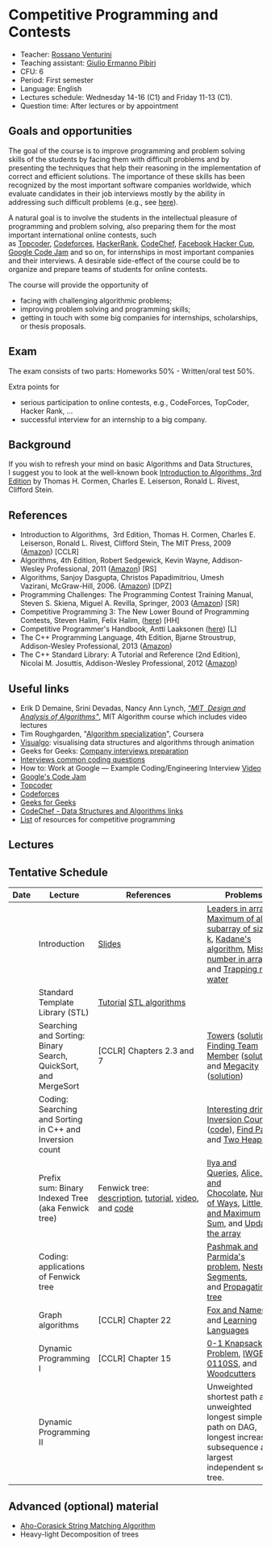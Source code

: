 # Competitive Programming and Contests

* Teacher: [Rossano Venturini](http://pages.di.unipi.it/rossano)
* Teaching assistant: [Giulio Ermanno Pibiri](http://pages.di.unipi.it/pibiri)
* CFU: 6
* Period: First semester
* Language: English
* Lectures schedule: Wednesday 14-16 (C1) and Friday 11-13 (C1).
* Question time: After lectures or by appointment

## Goals and opportunities
The goal of the course is to improve programming and problem solving skills of the students by facing them with difficult problems and by presenting the techniques that help their reasoning in the implementation of correct and efficient solutions.
The importance of these skills has been recognized by the most important software companies worldwide, which evaluate candidates in their job interviews mostly by the ability in addressing such difficult problems (e.g., see [here](http://www.geeksforgeeks.org/company-preparation/)).

A natural goal is to involve the students in the intellectual pleasure of programming and problem solving, also preparing them for the most important international online contests, such as [Topcoder](https://www.topcoder.com/), [Codeforces](Codeforces), [HackerRank](https://www.hackerrank.com/), [CodeChef](https://www.codechef.com/), [Facebook Hacker Cup](https://www.facebook.com/hackercup/), [Google Code Jam](https://code.google.com/codejam/) and so on, for internships in most important companies and their interviews.
A desirable side-effect of the course could be to organize and prepare teams of students for online contests.

The course will provide the opportunity of
* facing with challenging algorithmic problems;
* improving problem solving and programming skills;
* getting in touch with some big companies for internships, scholarships, or thesis proposals.


## Exam
The exam consists of two parts: Homeworks 50% - Written/oral test 50%.

Extra points for
* serious participation to online contests, e.g., CodeForces, TopCoder, Hacker Rank, ...
* successful interview for an internship to a big company.

## Background
If you wish to refresh your mind on basic Algorithms and Data Structures, I suggest you to look at the well-known book [Introduction to Algorithms, 3rd Edition](http://mitpress.mit.edu/catalog/item/default.asp?ttype=2&amp;tid=11866) by Thomas H. Cormen, Charles E. Leiserson, Ronald L. Rivest, Clifford Stein.

## References
*   Introduction to Algorithms,  3rd Edition, Thomas H. Cormen, Charles E. Leiserson, Ronald L. Rivest, Clifford Stein, The MIT Press, 2009 ([Amazon](http://www.amazon.com/Introduction-Algorithms-3rd-Thomas-Cormen/dp/0262033844/ref=sr_1_1?s=books&ie=UTF8&qid=1443160441&sr=1-1&keywords=introduction+to+algorithms)) [CCLR]
*   Algorithms, 4th Edition, Robert Sedgewick, Kevin Wayne, Addison-Wesley Professional, 2011 ([Amazon](http://www.amazon.com/Algorithms-4th-Edition-Robert-Sedgewick/dp/032157351X/ref=pd_sim_14_2?ie=UTF8&refRID=1A2NFN935EST0ZQARB6H&dpID=51UDgHU9z9L&dpSrc=sims&preST=_AC_UL160_SR130%2C160_)) [RS]
*   Algorithms, Sanjoy Dasgupta, Christos Papadimitriou, Umesh Vazirani, McGraw-Hill, 2006\. ([Amazon](http://www.amazon.com/Algorithms-Sanjoy-Dasgupta/dp/0073523402)) [DPZ]
*   Programming Challenges: The Programming Contest Training Manual, Steven S. Skiena, Miguel A. Revilla, Springer, 2003 ([Amazon](http://www.amazon.com/Programming-Challenges-Contest-Training-Computer/dp/0387001638)) [SR]
*   Competitive Programming 3: The New Lower Bound of Programming Contests, Steven Halim, Felix Halim, ([here](https://cpbook.net/)) [HH]
*   Competitive Programmer's Handbook, Antti Laaksonen ([here](https://cses.fi/book.html)) [L]
*   The C++ Programming Language, 4th Edition, Bjarne Stroustrup, Addison-Wesley Professional, 2013 ([Amazon](http://www.amazon.com/The-Programming-Language-4th-Edition/dp/0321563840/ref=dp_ob_image_bk))
*   The C++ Standard Library: A Tutorial and Reference (2nd Edition), Nicolai M. Josuttis, Addison-Wesley Professional, 2012 ([Amazon](http://www.amazon.com/The-Standard-Library-Tutorial-Reference/dp/0321623215/ref=pd_sim_14_11?ie=UTF8&refRID=1M156BZ8BPE95NBSP5PN))


## Useful links
*   Erik D Demaine, Srini Devadas, Nancy Ann Lynch, [_"MIT  Design and Analysis of Algorithms"_](http://stellar.mit.edu/S/course/6/sp15/6.046J/), MIT Algorithm course which includes video lectures
*   Tim Roughgarden, "[Algorithm specialization](https://www.coursera.org/specializations/algorithms)", Coursera
*   [Visualgo](https://visualgo.net/en): visualising data structures and algorithms through animation
*   Geeks for Geeks: [Company interviews preparation](http://www.geeksforgeeks.org/company-preparation/)
*   [Interviews common coding questions](http://www.geeksforgeeks.org/must-do-coding-questions-for-companies-like-amazon-microsoft-adobe/)
*   How to: Work at Google — Example Coding/Engineering Interview [Video](https://www.youtube.com/watch?v=XKu_SEDAykw)
*   [Google's Code Jam](https://code.google.com/codejam/)
*   [Topcoder](https://www.topcoder.com/)
*   [Codeforces](http://codeforces.com/)
*   [Geeks for Geeks](http://www.geeksforgeeks.org/)
*   [CodeChef - Data Structures and Algorithms links](https://discuss.codechef.com/questions/48877/data-structures-and-algorithms)
*   [List](http://codeforces.com/blog/entry/23054) of resources for competitive programming

## Lectures

## Tentative Schedule
| Date | Lecture | References | Problems |
| ------------- | ------------- | ------------- | ------------- |
|  | Introduction | [Slides](http://pages.di.unipi.it/rossano/wp-content/uploads/sites/7/2016/09/Lez1-2-1617.pdf) | [Leaders in array](http://practice.geeksforgeeks.org/problems/leaders-in-an-array/0), [Maximum of all subarray of size k](http://practice.geeksforgeeks.org/problems/maximum-of-all-subarrays-of-size-k/0), [Kadane's algorithm](http://practice.geeksforgeeks.org/problems/kadanes-algorithm/0), [Missing number in array](http://practice.geeksforgeeks.org/problems/missing-number-in-array/0), and [Trapping rain water](http://practice.geeksforgeeks.org/problems/trapping-rain-water/0) |
| | Standard Template Library (STL) | [Tutorial](http://www.geeksforgeeks.org/the-c-standard-template-library-stl/) [STL algorithms](http://www.geeksforgeeks.org/c-magicians-stl-algorithms/) |
| | Searching and Sorting: Binary Search, QuickSort, and MergeSort| [CCLR] Chapters 2.3 and 7 | [Towers](http://codeforces.com/problemset/problem/37/A?locale=en) ([solution](solutions/Towers.md)), [Finding Team Member](http://codeforces.com/problemset/problem/579/B?locale=en) ([solution](solutions/FindingTeamMember.md)), and [Megacity](http://codeforces.com/problemset/problem/424/B?locale=en) ([solution](solutions/Megacity.md)) |
| | Coding: Searching and Sorting in C++ and Inversion count | | [Interesting drinks](http://codeforces.com/problemset/problem/706/B?locale=en), [Inversion Count](http://www.spoj.com/problems/INVCNT/) ([code](code/InversionCount.cpp)), [Find Pair](http://codeforces.com/problemset/problem/160/C?locale=en), and [Two Heaps](http://codeforces.com/problemset/problem/353/B?locale=en) |
| | Prefix sum: Binary Indexed Tree (aka Fenwick tree) | Fenwick tree: [description](https://en.wikipedia.org/wiki/Fenwick_tree), [tutorial](https://www.topcoder.com/community/data-science/data-science-tutorials/binary-indexed-trees/#add), [video](https://www.youtube.com/watch?v=CWDQJGaN1gY), and [code](http://pages.di.unipi.it/rossano/wp-content/uploads/sites/7/2016/09/fenwick_tree.zip) | [Ilya and Queries](http://codeforces.com/problemset/problem/313/B?locale=en), [Alice, Bob and Chocolate](http://codeforces.com/problemset/problem/6/C?locale=en), [Number of Ways](http://codeforces.com/problemset/problem/466/C?locale=en), [Little Girl and Maximum Sum](http://codeforces.com/problemset/problem/276/C?locale=en), and [Update the array](http://www.spoj.com/problems/UPDATEIT/) |
| | Coding: applications of Fenwick tree| | [Pashmak and Parmida's problem](http://codeforces.com/problemset/problem/459/D?locale=en), [Nested Segments](http://codeforces.com/problemset/problem/652/D?locale=en), and [Propagating tree](http://codeforces.com/problemset/problem/383/C?locale=en) |
| | Graph algorithms | [CCLR] Chapter 22 | [Fox and Names](http://codeforces.com/problemset/problem/510/C?locale=en), and [Learning Languages](http://codeforces.com/problemset/problem/277/A?locale=en) |
| | Dynamic Programming I | [CCLR] Chapter 15 |[0-1 Knapsack Problem](http://www.practice.geeksforgeeks.org/problem-page.php?pid=909), [IWGBS - 0110SS](http://www.spoj.com/problems/IWGBS/), and [Woodcutters](http://codeforces.com/problemset/problem/545/C?locale=en) |
| | Dynamic Programming II | | Unweighted shortest path and unweighted longest simple path on DAG, longest increasing subsequence and largest independent set on tree. |

## Advanced (optional) material
*   [Aho-Corasick String Matching Algorithm](http://www.cs.sun.ac.za/~lvzijl/courses/rw778/autappl/crous-hw2.pdf)
*   Heavy-light Decomposition of trees

